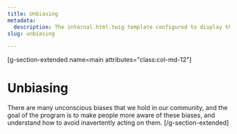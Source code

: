 ```yaml
---
title: Unbiasing
metadata:
  description: The internal.html.twig template configured to display the
slug: unbiasing

---
```


[g-section-extended name=main attributes="class:col-md-12"]
# Unbiasing

There are many unconscious biases that we hold in our community, and the goal of the program is to make people more aware of these biases, and understand how to avoid inavertently acting on them. 
[/g-section-extended]